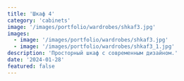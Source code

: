 ```yaml
---
title: 'Шкаф 4'
category: 'cabinets'
image: '/images/portfolio/wardrobes/shkaf3.jpg'
images:
  - image: '/images/portfolio/wardrobes/shkaf3.jpg'
  - image: '/images/portfolio/wardrobes/shkaf3_1.jpg'
description: 'Просторный шкаф с современным дизайном.'
date: '2024-01-28'
featured: false
---
```

